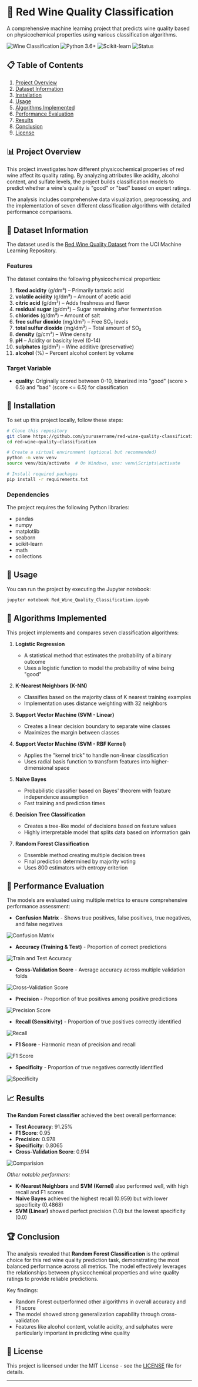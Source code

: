 # 🍷 Red Wine Quality Classification

A comprehensive machine learning project that predicts wine quality based on physicochemical properties using various classification algorithms.

![Wine Classification](https://img.shields.io/badge/Wine-Classification-darkred) 
![Python 3.6+](https://img.shields.io/badge/Python-3.6+-blue)
![Scikit-learn](https://img.shields.io/badge/Scikit--learn-Latest-orange)
![Status](https://img.shields.io/badge/Status-Completed-success)

## 📋 Table of Contents

1. [Project Overview](#project-overview)
2. [Dataset Information](#dataset-information)
3. [Installation](#installation)
4. [Usage](#usage)
5. [Algorithms Implemented](#algorithms-implemented)
6. [Performance Evaluation](#performance-evaluation)
7. [Results](#results)
8. [Conclusion](#conclusion)
9. [License](#license)  

## 📊 Project Overview

This project investigates how different physicochemical properties of red wine affect its quality rating. By analyzing attributes like acidity, alcohol content, and sulfate levels, the project builds classification models to predict whether a wine's quality is "good" or "bad" based on expert ratings. 

The analysis includes comprehensive data visualization, preprocessing, and the implementation of seven different classification algorithms with detailed performance comparisons.

## 🍇 Dataset Information

The dataset used is the [Red Wine Quality Dataset](https://archive.ics.uci.edu/ml/datasets/Wine+Quality) from the UCI Machine Learning Repository.

### Features

The dataset contains the following physicochemical properties:

1. **fixed acidity** (g/dm³) – Primarily tartaric acid
2. **volatile acidity** (g/dm³) – Amount of acetic acid
3. **citric acid** (g/dm³) – Adds freshness and flavor
4. **residual sugar** (g/dm³) – Sugar remaining after fermentation
5. **chlorides** (g/dm³) – Amount of salt
6. **free sulfur dioxide** (mg/dm³) – Free SO₂ levels
7. **total sulfur dioxide** (mg/dm³) – Total amount of SO₂
8. **density** (g/cm³) – Wine density
9. **pH** – Acidity or basicity level (0-14)
10. **sulphates** (g/dm³) – Wine additive (preservative)
11. **alcohol** (%) – Percent alcohol content by volume

### Target Variable

- **quality**: Originally scored between 0-10, binarized into "good" (score > 6.5) and "bad" (score <= 6.5) for classification

## 🔧 Installation

To set up this project locally, follow these steps:

```bash
# Clone this repository
git clone https://github.com/yourusername/red-wine-quality-classification.git
cd red-wine-quality-classification

# Create a virtual environment (optional but recommended)
python -m venv venv
source venv/bin/activate  # On Windows, use: venv\Scripts\activate

# Install required packages
pip install -r requirements.txt
```

### Dependencies

The project requires the following Python libraries:
- pandas
- numpy
- matplotlib
- seaborn
- scikit-learn
- math
- collections

## 🚀 Usage

You can run the project by executing the Jupyter notebook:

```bash
jupyter notebook Red_Wine_Quality_Classification.ipynb
```


## 🧮 Algorithms Implemented

This project implements and compares seven classification algorithms:

1. **Logistic Regression**
   - A statistical method that estimates the probability of a binary outcome
   - Uses a logistic function to model the probability of wine being "good"

2. **K-Nearest Neighbors (K-NN)**
   - Classifies based on the majority class of K nearest training examples
   - Implementation uses distance weighting with 32 neighbors

3. **Support Vector Machine (SVM - Linear)**
   - Creates a linear decision boundary to separate wine classes
   - Maximizes the margin between classes

4. **Support Vector Machine (SVM - RBF Kernel)**
   - Applies the "kernel trick" to handle non-linear classification
   - Uses radial basis function to transform features into higher-dimensional space

5. **Naive Bayes**
   - Probabilistic classifier based on Bayes' theorem with feature independence assumption
   - Fast training and prediction times

6. **Decision Tree Classification**
   - Creates a tree-like model of decisions based on feature values
   - Highly interpretable model that splits data based on information gain

7. **Random Forest Classification**
   - Ensemble method creating multiple decision trees
   - Final prediction determined by majority voting
   - Uses 800 estimators with entropy criterion

## 📏 Performance Evaluation

The models are evaluated using multiple metrics to ensure comprehensive performance assessment:

- **Confusion Matrix** - Shows true positives, false positives, true negatives, and false negatives

![Confusion Matrix](https://i.ibb.co/mFPTT4Vw/image.png)

- **Accuracy (Training & Test)** - Proportion of correct predictions

![Train and Test Accuracy](https://i.ibb.co/h1DSSSnv/image.png)

- **Cross-Validation Score** - Average accuracy across multiple validation folds

![Cross-Validation Score](https://i.ibb.co/FkD4WJ21/image.png)
 
- **Precision** - Proportion of true positives among positive predictions

![Precision Score](https://i.ibb.co/bjFjHjcy/image.png)
 
- **Recall (Sensitivity)** - Proportion of true positives correctly identified

![Recall](https://i.ibb.co/KHw7ttW/image.png)
 
- **F1 Score** - Harmonic mean of precision and recall

![F1 Score](https://i.ibb.co/Nd14wykT/image.png)
 
- **Specificity** - Proportion of true negatives correctly identified

![Specificity](https://i.ibb.co/zW0GYqTr/image.png)
 

## 📈 Results

**The Random Forest classifier** achieved the best overall performance:

- **Test Accuracy**: 91.25%
- **F1 Score**: 0.95
- **Precision**: 0.978
- **Specificity**: 0.8065
- **Cross-Validation Score**: 0.914

![Comparision](https://i.ibb.co/TMg6Jf1x/image.png)



*Other notable performers:*
- **K-Nearest Neighbors** and **SVM (Kernel)** also performed well, with high recall and F1 scores
- **Naive Bayes** achieved the highest recall (0.959) but with lower specificity (0.4868)
- **SVM (Linear)** showed perfect precision (1.0) but the lowest specificity (0.0)

## 🏆 Conclusion

The analysis revealed that **Random Forest Classification** is the optimal choice for this red wine quality prediction task, demonstrating the most balanced performance across all metrics. The model effectively leverages the relationships between physicochemical properties and wine quality ratings to provide reliable predictions.

Key findings:
- Random Forest outperformed other algorithms in overall accuracy and F1 score
- The model showed strong generalization capability through cross-validation
- Features like alcohol content, volatile acidity, and sulphates were particularly important in predicting wine quality

## 📄 License

This project is licensed under the MIT License - see the [LICENSE](LICENSE) file for details.

---
